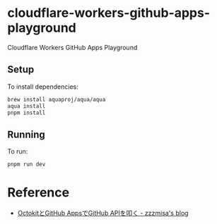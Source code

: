 # cloudflare-workers-github-apps-playground

Cloudflare Workers GitHub Apps Playground

## Setup

To install dependencies:

```bash
brew install aquaproj/aqua/aqua
aqua install
pnpm install
```

## Running

To run:

```bash
pnpm run dev
```

# Reference

- [OctokitとGitHub AppsでGitHub APIを叩く - zzzmisa's blog](https://blog.zzzmisa.com/octokit-with-github-app/)
